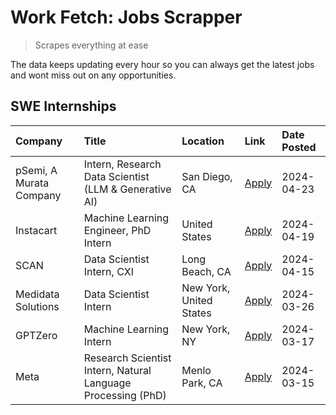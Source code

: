# Work Fetch: Jobs Scrapper
> Scrapes everything at ease

The data keeps updating every hour so you can always get the latest jobs and wont miss out on any opportunities.

## SWE Internships
<!--START_SECTION:workfetch-->
| Company                 | Title                                                        | Location                | Link                                                                                                                                                                                                                                                                             | Date Posted   |
|:------------------------|:-------------------------------------------------------------|:------------------------|:---------------------------------------------------------------------------------------------------------------------------------------------------------------------------------------------------------------------------------------------------------------------------------|:--------------|
| pSemi, A Murata Company | Intern, Research Data Scientist (LLM & Generative AI)        | San Diego, CA           | [Apply](https://www.linkedin.com/jobs/view/intern-research-data-scientist-llm-generative-ai-at-psemi-a-murata-company-3887074168?position=5&pageNum=0&refId=9fUsleNW4eLu1DK8%2BzGOLg%3D%3D&trackingId=R%2Bk%2BB52aktjIlyUYbJ7lKw%3D%3D&trk=public_jobs_jserp-result_search-card) | 2024-04-23    |
| Instacart               | Machine Learning Engineer, PhD Intern                        | United States           | [Apply](https://www.linkedin.com/jobs/view/machine-learning-engineer-phd-intern-at-instacart-3901991739?position=2&pageNum=0&refId=9fUsleNW4eLu1DK8%2BzGOLg%3D%3D&trackingId=Lx7UBbEKWQsA1cT%2FY4hc3g%3D%3D&trk=public_jobs_jserp-result_search-card)                            | 2024-04-19    |
| SCAN                    | Data Scientist Intern, CXI                                   | Long Beach, CA          | [Apply](https://www.linkedin.com/jobs/view/data-scientist-intern-cxi-at-scan-3899690492?position=9&pageNum=0&refId=9fUsleNW4eLu1DK8%2BzGOLg%3D%3D&trackingId=ljf4mvXMc5aDU3Qzn3VjFA%3D%3D&trk=public_jobs_jserp-result_search-card)                                              | 2024-04-15    |
| Medidata Solutions      | Data Scientist Intern                                        | New York, United States | [Apply](https://www.linkedin.com/jobs/view/data-scientist-intern-at-medidata-solutions-3810253704?position=3&pageNum=0&refId=9fUsleNW4eLu1DK8%2BzGOLg%3D%3D&trackingId=BsPI4OZAuciCyFX91iYjkg%3D%3D&trk=public_jobs_jserp-result_search-card)                                    | 2024-03-26    |
| GPTZero                 | Machine Learning Intern                                      | New York, NY            | [Apply](https://www.linkedin.com/jobs/view/machine-learning-intern-at-gptzero-3860723963?position=8&pageNum=0&refId=9fUsleNW4eLu1DK8%2BzGOLg%3D%3D&trackingId=dhNS4Ekd0navP%2FkkUT6Tpw%3D%3D&trk=public_jobs_jserp-result_search-card)                                           | 2024-03-17    |
| Meta                    | Research Scientist Intern, Natural Language Processing (PhD) | Menlo Park, CA          | [Apply](https://www.linkedin.com/jobs/view/research-scientist-intern-natural-language-processing-phd-at-meta-3858718375?position=10&pageNum=0&refId=9fUsleNW4eLu1DK8%2BzGOLg%3D%3D&trackingId=6OALAKk29zhOwEkuiDLm0A%3D%3D&trk=public_jobs_jserp-result_search-card)             | 2024-03-15    |
<!--END_SECTION:workfetch-->
